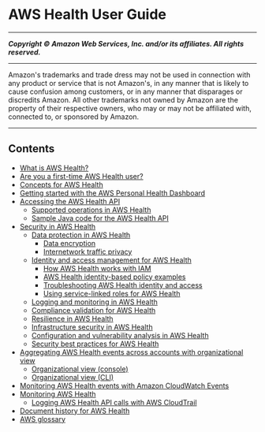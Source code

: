 # AWS Health User Guide

-----
*****Copyright &copy; Amazon Web Services, Inc. and/or its affiliates. All rights reserved.*****

-----
Amazon's trademarks and trade dress may not be used in 
     connection with any product or service that is not Amazon's, 
     in any manner that is likely to cause confusion among customers, 
     or in any manner that disparages or discredits Amazon. All other 
     trademarks not owned by Amazon are the property of their respective
     owners, who may or may not be affiliated with, connected to, or 
     sponsored by Amazon.

-----
## Contents
+ [What is AWS Health?](what-is-aws-health.md)
+ [Are you a first-time AWS Health user?](first-time-user.md)
+ [Concepts for AWS Health](aws-health-concepts-and-terms.md)
+ [Getting started with the AWS Personal Health Dashboard](getting-started-phd.md)
+ [Accessing the AWS Health API](health-api.md)
   + [Supported operations in AWS Health](supported-operations.md)
   + [Sample Java code for the AWS Health API](code-sample-java.md)
+ [Security in AWS Health](security.md)
   + [Data protection in AWS Health](data-protection.md)
      + [Data encryption](data-encryption.md)
      + [Internetwork traffic privacy](internetwork-privacy.md)
   + [Identity and access management for AWS Health](controlling-access.md)
      + [How AWS Health works with IAM](security_iam_service-with-iam.md)
      + [AWS Health identity-based policy examples](security_iam_id-based-policy-examples.md)
      + [Troubleshooting AWS Health identity and access](security_iam_troubleshoot.md)
      + [Using service-linked roles for AWS Health](using-service-linked-roles.md)
   + [Logging and monitoring in AWS Health](monitoring-overview.md)
   + [Compliance validation for AWS Health](aws-health-compliance.md)
   + [Resilience in AWS Health](disaster-recovery-resiliency.md)
   + [Infrastructure security in AWS Health](infrastructure-security.md)
   + [Configuration and vulnerability analysis in AWS Health](vulnerability-analysis-and-management.md)
   + [Security best practices for AWS Health](security-best-practices.md)
+ [Aggregating AWS Health events across accounts with organizational view](aggregate-events.md)
   + [Organizational view (console)](enable-organizational-view-in-health-console.md)
   + [Organizational view (CLI)](enable-organizational-view-from-aws-command-line.md)
+ [Monitoring AWS Health events with Amazon CloudWatch Events](cloudwatch-events-health.md)
+ [Monitoring AWS Health](monitoring-logging-health-events.md)
   + [Logging AWS Health API calls with AWS CloudTrail](logging-using-cloudtrail.md)
+ [Document history for AWS Health](doc-history.md)
+ [AWS glossary](glossary.md)